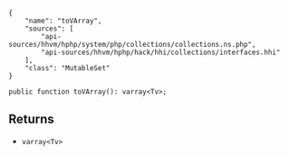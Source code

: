 ``` yamlmeta
{
    "name": "toVArray",
    "sources": [
        "api-sources/hhvm/hphp/system/php/collections/collections.ns.php",
        "api-sources/hhvm/hphp/hack/hhi/collections/interfaces.hhi"
    ],
    "class": "MutableSet"
}
```




``` Hack
public function toVArray(): varray<Tv>;
```




## Returns




+ ` varray<Tv> `
<!-- HHAPIDOC -->
